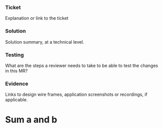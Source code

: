 ### Ticket

Explanation or link to the ticket 

### Solution

Solution summary, at a technical level.

### Testing

What are the steps a reviewer needs to take to be able to test the changes in this MR?

### Evidence

Links to design wire frames, application screenshots or recordings, if applicable.

# Sum a and b